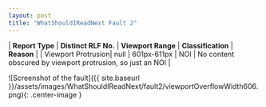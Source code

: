 ```yaml
---
layout: post
title: "WhatShouldIReadNext Fault 2"
---
```

| **Report Type** | **Distinct RLF No.** | **Viewport Range** | **Classification** | **Reason** |
| Viewport Protrusion| null | 601px-611px | NOI | No content obscured by viewport protrusion, so just an NOI | 

![Screenshot of the fault]({{ site.baseurl }}/assets/images/WhatShouldIReadNext/fault2/viewportOverflowWidth606.png){: .center-image }